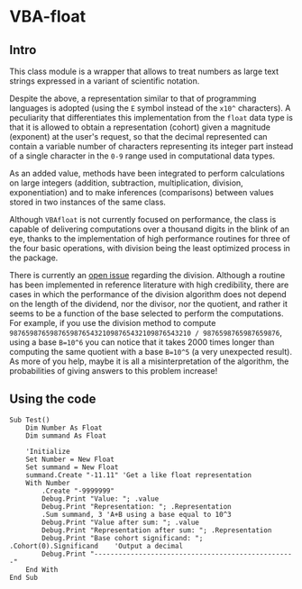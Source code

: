 # VBA-float

## Intro
This class module is a wrapper that allows to treat numbers as large text strings expressed in a variant of scientific notation. 

Despite the above, a representation similar to that of programming languages is adopted (using the `E` symbol instead of the `x10^` characters). A peculiarity that differentiates this implementation from the `float` data type is that it is allowed to obtain a representation (cohort) given a magnitude (exponent) at the user's request, so that the decimal represented can contain a variable number of characters representing its integer part instead of a single character in the `0-9` range used in computational data types.

As an added value, methods have been integrated to perform calculations on large integers (addition, subtraction, multiplication, division, exponentiation) and to make inferences (comparisons) between values stored in two instances of the same class. 

Although `VBAfloat` is not currently focused on performance, the class is capable of delivering computations over a thousand digits in the blink of an eye, thanks to the implementation of high performance routines for three of the four basic operations, with division being the least optimized process in the package.

There is currently an [open issue](https://github.com/ws-garcia/VBA-float/issues/1) regarding the division. Although a routine has been implemented in reference literature with high credibility, there are cases in which the performance of the division algorithm does not depend on the length of the dividend, nor the divisor, nor the quotient, and rather it seems to be a function of the base selected to perform the computations. For example, if you use the division method to compute `987659876598765987654321098765432109876543210 / 9876598765987659876`, using a base `B=10^6` you can notice that it takes 2000 times longer than computing the same quotient with a base `B=10^5` (a very unexpected result). As more of you help, maybe it is all a misinterpretation of the algorithm, the probabilities of giving answers to this problem increase! 

## Using the code
```
Sub Test()
    Dim Number As Float
    Dim summand As Float
	 
    'Initialize
    Set Number = New Float
    Set summand = New Float
    summand.Create "-11.11" 'Get a like float representation
    With Number
        .Create "-9999999"
        Debug.Print "Value: "; .value
        Debug.Print "Representation: "; .Representation
        .Sum summand, 3 'A+B using a base equal to 10^3
        Debug.Print "Value after sum: "; .value
        Debug.Print "Representation after sum: "; .Representation
        Debug.Print "Base cohort significand: "; .Cohort(0).Significand    'Output a decimal
        Debug.Print "--------------------------------------------------"
    End With
End Sub
```